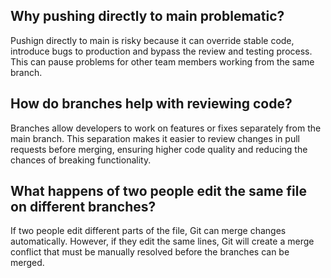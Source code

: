 ## Why pushing directly to main problematic?

Pushign directly to main is risky because it can override stable code, introduce bugs to production and bypass the review and testing process. This can pause problems for other team members working from the same branch.

## How do branches help with reviewing code?

Branches allow developers to work on features or fixes separately from the main branch. This separation makes it easier to review changes in pull requests before merging, ensuring higher code quality and reducing the chances of breaking functionality.

## What happens of two people edit the same file on different branches?

If two people edit different parts of the file, Git can merge changes automatically. However, if they edit the same lines, Git will create a merge conflict that must be manually resolved before the branches can be merged.

